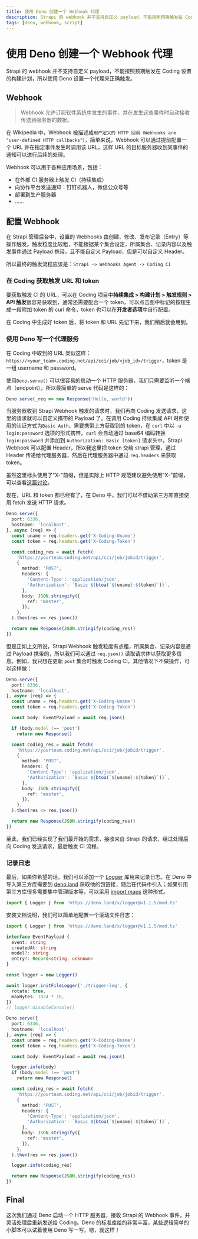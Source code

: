 ```yaml
---
title: 使用 Deno 创建一个 Webhook 代理
description: Strapi 的 webhook 并不支持自定义 payload，不能按照预期触发在 Coding 设置的构建计划，所以使用 Deno 设置一个代理来正确触发。
tags: [deno, webhook, script]
---
```


# 使用 Deno 创建一个 Webhook 代理

Strapi 的 webhook 并不支持自定义 payload，不能按照预期触发在 Coding
设置的构建计划，所以使用 Deno 设置一个代理来正确触发。

## Webhook

> Webhook
> 允许订阅软件系统中发生的事件，并在发生这些事件时自动接收传送到服务器的数据。

在 Wikipedia 中，Webhook
被描述成`用户定义的 HTTP 回调（Webhooks are "user-defined HTTP callbacks"）`，简单来说，Webhook
可以通过提前配置一个 URL 并在指定事件发生时调用该 URL，这样 URL
的目标服务器收到某事件的通知可以进行后续的处理。

Webhook 可以用于各种应用场景，包括：

- 在外部 CI 服务器上触发 CI（持续集成）
- 向协作平台发送通知：钉钉机器人，微信公众号等
- 部署到生产服务器
- ……

## 配置 Webhook

在 Strapi 管理后台中，设置的 Webhooks
由创建、修改、发布记录（Entry）等操作触发。触发粒度比较粗，不能根据某个集合设定，所属集合、记录内容以及触发事件通过
Payload 携带，且不能自定义 Payload，但是可以自定义 Header。

所以最终的触发流程应该是：`Strapi -> Webhooks Agent -> Coding CI`

### 在 Coding 获取触发 URL 和 token

要获取触发 CI 的 URL，可以在 Coding 项目中**持续集成 > 构建计划 > 触发规则 > API
触发**很容易获取到，通常还需要配合一个 token，可以点击图中标记的按钮生成一段附加
token 的 curl 命令，token 也可以在**开发者选项**中自行配置。

在 Coding 中生成好 token 后，将 token 和 URL 先记下来，我们稍后就会用到。

### 使用 Deno 写一个代理服务

在 Coding 中取到的 URL
类似这样：`https://<your_team>.coding.net/api/cci/job/<job_id>/trigger`，token
是一组 username 和 password。

使用`Deno.serve()` 可以很容易的启动一个 HTTP
服务器，我们只需要监听一个端点（endpoint），所以最简单的 serve 代码是这样的：

```typescript
Deno.serve(_req => new Response('Hello, world'))
```

当服务器收到 Strapi Webhook 触发的请求时，我们再向 Coding
发送请求，这里的请求就可以自定义携带的 Payload 了。在调用 Coding 持续集成 API
时所使用的认证方式为`Basic Auth`，需要携带上方获取到的 token，在 `curl` 中以
`-u login:password` 选项的形式携带，`curl` 会自动通过 base64 编码转换
`login:password` 并添加到 `Authorization: Basic [token]` 请求头中。Strapi
Webhook 可以配置 Header，所以我这里把 token 交给 strapi 管理，通过 Header
传递给代理服务器，然后在代理服务器中通过 `req.headers` 来获取 token。

虽然这里标头使用了"X-"前缀，但是实际上 HTTP
规范建议避免使用"X-"前缀，可以查看[这篇讨论](https://stackoverflow.com/questions/3561381/custom-http-headers-naming-conventions 'Custom HTTP headers : naming conventions')。

现在，URL 和 token 都已经有了，在 Deno 中，我们可以不借助第三方库直接使用 fetch
发送 HTTP 请求。

```typescript
Deno.serve({
  port: 6336,
  hostname: 'localhost',
}, async (req) => {
  const uname = req.headers.get('X-Coding-Uname')
  const token = req.headers.get('X-Coding-Token')

  const coding_res = await fetch(
    'https://yourteam.coding.net/api/cci/job/jobid/trigger',
    {
      method: 'POST',
      headers: {
        'Content-Type': 'application/json',
        'Authorization': `Basic ${btoa(`${uname}:${token}`)}`,
      },
      body: JSON.stringify({
        ref: 'master',
      }),
    },
  ).then(res => res.json())

  return new Response(JSON.stringify(coding_res))
})
```

但是正如上文所说，Strapi Webhook 触发粒度有点粗，所属集合、记录内容是通过
Payload 携带的，所以我们可以通过 `req.json()`
读取请求体以获取更多信息。例如，我只想在更新 `post` 集合时触发 Coding
CI，其他情况下不做操作，可以这样做：

```typescript
Deno.serve({
  port: 6336,
  hostname: 'localhost',
}, async (req) => {
  const uname = req.headers.get('X-Coding-Uname')
  const token = req.headers.get('X-Coding-Token')

  const body: EventPayload = await req.json()

  if (body.model !== 'post')
    return new Response()

  const coding_res = await fetch(
    'https://yourteam.coding.net/api/cci/job/jobid/trigger',
    {
      method: 'POST',
      headers: {
        'Content-Type': 'application/json',
        'Authorization': `Basic ${btoa(`${uname}:${token}`)}`,
      },
      body: JSON.stringify({
        ref: 'master',
      }),
    },
  ).then(res => res.json())

  return new Response(JSON.stringify(coding_res))
})
```

至此，我们已经实现了我们最开始的需求，接收来自 Strapi 的请求，经过处理后向
Coding 发送请求，最后触发 CI 流程。

### 记录日志

最后，如果你希望的话，我们可以添加一个
[Logger](https://deno.land/x/logger@v1.1.5 'deno-logger') 库用来记录日志。在
Deno 中导入第三方库需要到 [deno.land](https://deno.land/x)
获取他的包链接，随后在代码中引入；如果引用第三方库很多需要集中管理版本等，可以采用
[import maps](https://docs.deno.com/runtime/manual/basics/import_maps 'Import Maps')
这种形式。

```typescript
import { Logger } from 'https://deno.land/x/logger@v1.1.5/mod.ts'
```

安装文档说明，我们可以简单地配置一个滚动文件日志：

```typescript
import { Logger } from 'https://deno.land/x/logger@v1.1.5/mod.ts'

interface EventPayload {
  event: string
  createdAt: string
  model?: string
  entry?: Record<string, unknown>
}

const logger = new Logger()

await logger.initFileLogger('./trigger-log', {
  rotate: true,
  maxBytes: 1024 * 10,
})
// logger.disableConsole()

Deno.serve({
  port: 6336,
  hostname: 'localhost',
}, async (req) => {
  const uname = req.headers.get('X-Coding-Uname')
  const token = req.headers.get('X-Coding-Token')

  const body: EventPayload = await req.json()

  logger.info(body)
  if (body.model !== 'post')
    return new Response()

  const coding_res = await fetch(
    'https://yourteam.coding.net/api/cci/job/jobid/trigger',
    {
      method: 'POST',
      headers: {
        'Content-Type': 'application/json',
        'Authorization': `Basic ${btoa(`${uname}:${token}`)}`,
      },
      body: JSON.stringify({
        ref: 'master',
      }),
    },
  ).then(res => res.json())

  logger.info(coding_res)

  return new Response(JSON.stringify(coding_res))
})
```

## Final

这次我们通过 Deno 启动一个 HTTP 服务器，接收 Strapi 的 Webhook
事件，并灵活处理后重新发送给 Coding。Deno
的标准库给的非常丰富，某些逻辑简单的小脚本可以试着使用 Deno 写一写。嗯，就这样！
